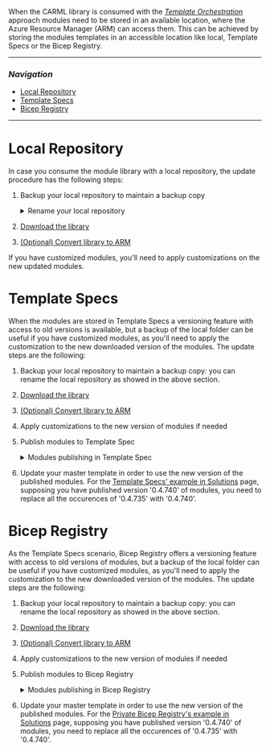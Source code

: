 When the CARML library is consumed with the [*Template Orchestration*](./Solution%20creation.md#template-orchestration) approach modules need to be stored in an available location, where the Azure Resource Manager (ARM) can access them. This can be achieved by storing the modules templates in an accessible location like local, Template Specs or the Bicep Registry.

---
### _Navigation_

- [Local Repository](#local-repository)
- [Template Specs](#template-specs)
- [Bicep Registry](#bicep-registry)

---

# Local Repository
In case you consume the module library with a local repository, the update procedure has the following steps:
1. Backup your local repository to maintain a backup copy
    <details>
    <summary>Rename your local repository</summary>

    Assuming the local repository location is `'D:\ResourcesModules'` rename it in `'D:\ResourcesModules_Backup'`.
    The backup folder can be used to compare customized modules with the ones coming from the latest version and implement the required changes.
    This can be done, for example, by the `'Compare selected'` [function](https://vscode.one/diff-vscode/) of Visual Studio Code
    </details>

1. [Download the library](./Getting%20started%20-%20Scenario%202%20Consume%20library.md#1-download-the-library)
1. [(Optional) Convert library to ARM](./Getting%20started%20-%20Scenario%202%20Consume%20library.md#2-optional-convert-library-to-arm)

If you have customized modules, you'll need to apply customizations on the new updated modules.

# Template Specs
When the modules are stored in Template Specs a versioning feature with access to old versions is available, but a backup of the local folder can be useful if you have customized modules, as you'll need to apply the customization to the new downloaded version of the modules. The update steps are the following:
1. Backup your local repository to maintain a backup copy: you can rename the local repository as showed in the above section.
1. [Download the library](./Getting%20started%20-%20Scenario%202%20Consume%20library.md#1-download-the-library)
1. [(Optional) Convert library to ARM](./Getting%20started%20-%20Scenario%202%20Consume%20library.md#2-optional-convert-library-to-arm)
1. Apply customizations to the new version of modules if needed
1. Publish modules to Template Spec
    <details>
    <summary>Modules publishing in Template Spec</summary>

    The preferred method to publish modules to template-specs is to leverage CARML ready [CI environment](./The%20CI%20environment), however there maybe specific requirements for which this option is not applicable. As an alternative, the same [Publish-ModuleToTemplateSpec.ps1](https://github.com/Azure/ResourceModules/blob/main/utilities/pipelines/resourcePublish/Publish-ModuleToPrivateBicepRegistry.ps1) script leveraged by the publishing step of the CI environment pipeline can be executed locally.

    To publish a module by running the script:
    1. Let's suppose your updated library location is `'D:\ResourcesModules'`, open a Powershell session on your machine
    1. Navigate to `'D:\ResourcesModules\utilities\pipelines\resourcePublish'` location
    1. Load the script `'Publish-ModuleToTemplateSpec.ps1'` executing:

        ```PowerShell
        . .\Publish-ModuleToTemplateSpec.ps1
        ```
    1. Run the script for the modules you need to publish, using the opportune parameters:
        - TemplateFilePath = the absolute path of the module to be published
        - ModuleVersion = the version of the module
        - TemplateSpecsRgName = the resource group that will contain the Template Spec
        - TemplateSpecsRgLocation = the location of the Template Spec
        - TemplateSpecsDescription = The description of the Template Spec

       To publish the Keyvault module with version 0.4.740 on a Template Spec that will be created in the resource group 'artifact-rg' you can execute the following example:
         ```PowerShell
        Publish-ModuleToTemplateSpec -TemplateFilePath "D:\ResourcesModules\arm\Microsoft.KeyVault\vaults\deploy.bicep" -ModuleVersion "0.4.740" -TemplateSpecsRgName 'artifact-rg'  -TemplateSpecsRgLocation 'West Europe' -TemplateSpecsDescription 'CARML KV Template Spec'
        ```
        As the modules to be published are more than one a script that calls the `'Publish-ModuleToTemplateSpec'` function for each of the modules can be created.
    </details>
    <p
1. Update your master template in order to use the new version of the published modules.
    For the [Template Specs' example in Solutions](./Solution%20creation.md#examples) page, supposing you have published version '0.4.740' of modules, you need to replace all the occurences of '0.4.735' with '0.4.740'.

# Bicep Registry
As the Template Specs scenario, Bicep Registry offers a versioning feature with access to old versions of modules, but a backup of the local folder can be useful if you have customized modules, as you'll need to apply the customization to the new downloaded version of the modules. The update steps are the following:
1. Backup your local repository to maintain a backup copy: you can rename the local repository as showed in the above section.
1. [Download the library](./Getting%20started%20-%20Scenario%202%20Consume%20library#1-download-the-library)
1. [(Optional) Convert library to ARM](./Getting%20started%20-%20Scenario%202%20Consume%20library.md#2-optional-convert-library-to-arm)
1. Apply customizations to the new version of modules if needed
1. Publish modules to Bicep Registry
    <details>
    <summary>Modules publishing in Bicep Registry</summary>

    The preferred method to publish modules to Bicep Registry is to leverage CARML ready [CI environment](./The%20CI%20environment), however there maybe specific requirements for which this option is not applicable. As an alternative, the same [Publish-ModuleToPrivateBicepRegistry.ps1](https://github.com/Azure/ResourceModules/blob/main/utilities/pipelines/resourcePublish/Publish-ModuleToPrivateBicepRegistry.ps1) script leveraged by the publishing step of the CI environment pipeline can be executed locally.

    To publish a module by running the script:
    1. Let's suppose your updated library location is `'D:\ResourcesModules'`, open a Powershell session on your machine
    1. Navigate to `'D:\ResourcesModules\utilities\pipelines\resourcePublish'` location
    1. Load the script `'Publish-ModuleToPrivateBicepRegistry.ps1'` executing:

        ```PowerShell
        . .\Publish-ModuleToPrivateBicepRegistry.ps1
        ```
    1. Run the script for the modules you need to publish, using the opportune parameters:
        - TemplateFilePath = the absolute path of the module to be published.
        - ModuleVersion = the version of the module.
        - BicepRegistryName =  Name of the private bicep registry to publish to.
        - BicepRegistryRgName = the resource group of the private bicep registry to publish to.

       To publish the Keyvault module with version 0.4.740 on a Bicep Registry called 'adpsxxazacrx001' that will be created in the resource group 'artifact-rg' you can execute the following command:
         ```PowerShell
        Publish-ModuleToPrivateBicepRegistry -TemplateFilePath "D:\ResourcesModules\arm\Microsoft.KeyVault\vaults\deploy.bicep" -ModuleVersion "0.4.740" -BicepRegistryName 'adpsxxazacrx001'  -BicepRegistryRgName 'artifact-rg'
        ```
        As the modules to be published are more than one a script that calls the `'Publish-ModuleToPrivateBicepRegistry'` function for each of the modules can be created.
    </details>
    <p
1. Update your master template in order to use the new version of the published modules.
    For the [Private Bicep Registry's example in Solutions](./Solution%20creation#examples) page, supposing you have published version '0.4.740' of modules, you need to replace all the occurences of '0.4.735' with '0.4.740'.
